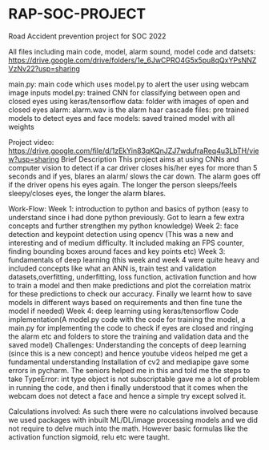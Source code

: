 # RAP-SOC-PROJECT
Road Accident prevention project for SOC 2022


All files including main code, model, alarm sound, model code and datsets:
https://drive.google.com/drive/folders/1e_6JwCPRO4G5x5pu8qQxYPsNNZVzNv22?usp=sharing

main.py: main code which uses model.py to alert the user using webcam image inputs
model.py: trained CNN for classifying between open and closed eyes using keras/tensorflow
data: folder with images of open and closed eyes
alarm: alarm.wav is the alarm
haar cascade files: pre trained models to detect eyes and face
models: saved trained model with all weights

Project video: 
https://drive.google.com/file/d/1zEkYin83qKQnJZJ7wdufraReq4u3LbTH/view?usp=sharing
Brief Description
This project aims at using CNNs and computer vision to detect if a car driver closes his/her eyes for more than 5 seconds and if yes, blares an alarm/ slows the car down. The alarm goes off if the driver opens his eyes again.
The longer the person sleeps/feels sleepy/closes eyes, the longer the alarm blares.

Work-Flow:
Week 1: introduction to python and basics of python (easy to understand since i had done python previously. Got to learn a few extra concepts and further strengthen my python knowledge)
Week 2: face detection and keypoint detection using opencv (This was a new and interesting and of medium difficulty. It included making an FPS counter, finding bounding boxes around faces and key points etc)
Week 3: fundamentals of deep learning (this week and week 4 were quite heavy and included concepts like what an ANN is, train test and validation datasets,overfitting, underfitting, loss function, activation function and how to train a model and then make predictions and plot the correlation matrix for these predictions to check our accuracy. Finally we learnt how to save models in different ways based on requirements and then fine tune the model if needed)
Week 4: deep learning using keras/tensorflow
Code implementation(A model.py code with the code for training the model, a main.py for implementing the code to check if eyes are closed and ringing the alarm etc and folders to store the training and validation data and the saved model)
Challenges:
Understanding the concepts of deep learning (since this is a new concept) and hence youtube videos helped me get a fundamental understanding
Installation of cv2 and mediapipe gave some errors in pycharm. The seniors helped me in this and told me the steps to take
TypeError: int type object is not subscriptable gave me a lot of problem in running the code, and then i finally understood that it comes when the webcam does not detect a face and hence a simple try except solved it.


Calculations involved:
As such there were no calculations involved because we used packages with inbuilt ML/DL/image processing models and we did not require to delve much into the math.
However basic formulas like the activation function sigmoid, relu etc were taught.
